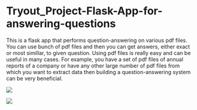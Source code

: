 # Tryout_Project-Flask-App-for-answering-questions

This is a flask app that performs question-answering on various pdf files. You can use bunch of pdf files and then you can get answers, either exact or most simillar, to given question. Using pdf files is really easy and can be useful in many cases. For example, you have a set of pdf files of annual reports of a company or have any other large number of pdf files from which you want to extract data then building a question-answering system can be very beneficial.

![](https://github.com/vanshu25/Tryout_Project-Flask-App-for-answering-questions/blob/main/images/Screenshot%20(204).png)

![](https://github.com/vanshu25/Tryout_Project-Flask-App-for-answering-questions/blob/main/images/Screenshot%20(205).png)
